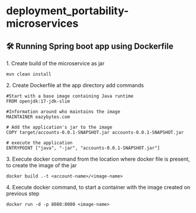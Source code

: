 # deployment_portability-microservices

<h2>🛠️ Running Spring boot app using Dockerfile</h2>

<p>1. Create build of the microservice as jar</p>

```
mvn clean install 
```

<p>2. Create Dockerfile at the app directory add commands</p>

```
#Start with a base image containing Java runtime
FROM openjdk:17-jdk-slim

#Information around who maintains the image
MAINTAINER eazybytes.com

# Add the application's jar to the image
COPY target/accounts-0.0.1-SNAPSHOT.jar accounts-0.0.1-SNAPSHOT.jar

# execute the application
ENTRYPOINT ["java", "-jar", "accounts-0.0.1-SNAPSHOT.jar"]
```
<p>3. Execute docker command from the location where docker file is present, to create the image of the jar</p>

```
docker build .-t <account-name>/<image-name> 
```

<p>4. Execute docker command, to start a container with the image created on previous step</p>

```
docker run -d -p 8080:8080 <image-name>
```

